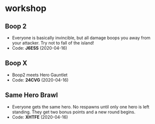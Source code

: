 # workshop

## Boop 2
* Everyone is basically invincible, but all damage boops you away from your attacker. Try not to fall of the island!
* Code: **J6ESS** (2020-04-16)

## Boop X
* Boop2 meets Hero Gauntlet
* Code: **24CVG** (2020-04-16)

## Same Hero Brawl
* Everyone gets the same hero. No respawns until only one hero is left standing. They get two bonus points and a new round begins.
* Code: **XHTFE** (2020-04-16)
